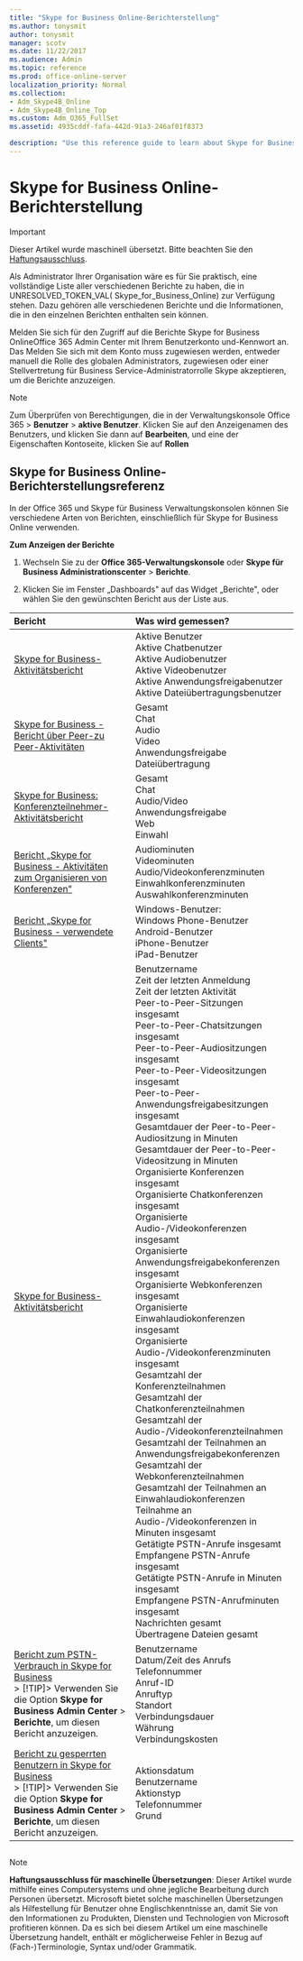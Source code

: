 ```yaml
---
title: "Skype for Business Online-Berichterstellung"
ms.author: tonysmit
author: tonysmit
manager: scotv
ms.date: 11/22/2017
ms.audience: Admin
ms.topic: reference
ms.prod: office-online-server
localization_priority: Normal
ms.collection:
- Adm_Skype4B_Online
- Adm_Skype4B_Online_Top
ms.custom: Adm_O365_FullSet
ms.assetid: 4935cddf-fafa-442d-91a3-246af01f8373

description: "Use this reference guide to learn about Skype for Business Online reporting and what info is available. "
---
```


# Skype for Business Online-Berichterstellung

> [!IMPORTANT]
> Dieser Artikel wurde maschinell übersetzt. Bitte beachten Sie den [Haftungsausschluss](4935cddf-fafa-442d-91a3-246af01f8373.md#MT_Footer).  
  
Als Administrator Ihrer Organisation wäre es für Sie praktisch, eine vollständige Liste aller verschiedenen Berichte zu haben, die in UNRESOLVED_TOKEN_VAL( Skype_for_Business_Online) zur Verfügung stehen. Dazu gehören alle verschiedenen Berichte und die Informationen, die in den einzelnen Berichten enthalten sein können.
  
Melden Sie sich für den Zugriff auf die Berichte Skype for Business OnlineOffice 365 Admin Center mit Ihrem Benutzerkonto und-Kennwort an. Das Melden Sie sich mit dem Konto muss zugewiesen werden, entweder manuell die Rolle des globalen Administrators, zugewiesen oder einer Stellvertretung für Business Service-Administratorrolle Skype akzeptieren, um die Berichte anzuzeigen.
  
> [!NOTE]
> Zum Überprüfen von Berechtigungen, die in der Verwaltungskonsole Office 365 > **Benutzer** > **aktive Benutzer**. Klicken Sie auf den Anzeigenamen des Benutzers, und klicken Sie dann auf **Bearbeiten**, und eine der Eigenschaften Kontoseite, klicken Sie auf **Rollen**
  
## Skype for Business Online-Berichterstellungsreferenz

In der Office 365 und Skype für Business Verwaltungskonsolen können Sie verschiedene Arten von Berichten, einschließlich für Skype for Business Online verwenden.
  
 **Zum Anzeigen der Berichte**
  
1. Wechseln Sie zu der **Office 365-Verwaltungskonsole** oder **Skype für Business Administrationscenter** > **Berichte**.
    
2. Klicken Sie im Fenster „Dashboards" auf das Widget „Berichte", oder wählen Sie den gewünschten Bericht aus der Liste aus.
    
|**Bericht**|**Was wird gemessen?**|
|:-----|:-----|
|[Skype for Business-Aktivitätsbericht](skype-for-business-activity-report.md) <br/> | Aktive Benutzer <br/>  Aktive Chatbenutzer <br/>  Aktive Audiobenutzer <br/>  Aktive Videobenutzer <br/>  Aktive Anwendungsfreigabenutzer <br/>  Aktive Dateiübertragungsbenutzer <br/> |
|[Skype for Business - Bericht über Peer-zu Peer-Aktivitäten](skype-for-business-peer-to-peer-activity-report.md) <br/> | Gesamt <br/>  Chat <br/>  Audio <br/>  Video <br/>  Anwendungsfreigabe <br/>  Dateiübertragung <br/> |
|[Skype for Business: Konferenzteilnehmer-Aktivitätsbericht](skype-for-business-conference-participant-activity-report.md) <br/> | Gesamt <br/>  Chat <br/>  Audio/Video <br/>  Anwendungsfreigabe <br/>  Web <br/>  Einwahl <br/> |
|[Bericht „Skype for Business - Aktivitäten zum Organisieren von Konferenzen"](skype-for-business-conference-organizer-activity-report.md) <br/> | Audiominuten <br/>  Videominuten <br/>  Audio/Videokonferenzminuten <br/>  Einwahlkonferenzminuten <br/>  Auswahlkonferenzminuten <br/> |
|[Bericht „Skype for Business - verwendete Clients"](skype-for-business-device-usage-report.md) <br/> | Windows-Benutzer: <br/>  Windows Phone-Benutzer <br/>  Android-Benutzer <br/>  iPhone-Benutzer <br/>  iPad-Benutzer <br/> |
|[Skype for Business-Aktivitätsbericht](skype-for-business-activity-report.md) <br/> | Benutzername <br/>  Zeit der letzten Anmeldung <br/>  Zeit der letzten Aktivität <br/>  Peer-to-Peer-Sitzungen insgesamt <br/>  Peer-to-Peer-Chatsitzungen insgesamt <br/>  Peer-to-Peer-Audiositzungen insgesamt <br/>  Peer-to-Peer-Videositzungen insgesamt <br/>  Peer-to-Peer-Anwendungsfreigabesitzungen insgesamt <br/>  Gesamtdauer der Peer-to-Peer-Audiositzung in Minuten <br/>  Gesamtdauer der Peer-to-Peer-Videositzung in Minuten <br/>  Organisierte Konferenzen insgesamt <br/>  Organisierte Chatkonferenzen insgesamt <br/>  Organisierte Audio-/Videokonferenzen insgesamt <br/>  Organisierte Anwendungsfreigabekonferenzen insgesamt <br/>  Organisierte Webkonferenzen insgesamt <br/>  Organisierte Einwahlaudiokonferenzen insgesamt <br/>  Organisierte Audio-/Videokonferenzminuten insgesamt <br/>  Gesamtzahl der Konferenzteilnahmen <br/>  Gesamtzahl der Chatkonferenzteilnahmen <br/>  Gesamtzahl der Audio-/Videokonferenzteilnahmen <br/>  Gesamtzahl der Teilnahmen an Anwendungsfreigabekonferenzen <br/>  Gesamtzahl der Webkonferenzteilnahmen <br/>  Gesamtzahl der Teilnahmen an Einwahlaudiokonferenzen <br/>  Teilnahme an Audio-/Videokonferenzen in Minuten insgesamt <br/>  Getätigte PSTN-Anrufe insgesamt <br/>  Empfangene PSTN-Anrufe insgesamt <br/>  Getätigte PSTN-Anrufe in Minuten insgesamt <br/>  Empfangene PSTN-Anrufminuten insgesamt <br/>  Nachrichten gesamt <br/>  Übertragene Dateien gesamt <br/> |
|[Bericht zum PSTN-Verbrauch in Skype for Business](skype-for-business-pstn-usage-report.md) <br/> > [!TIP]> Verwenden Sie die Option **Skype for Business Admin Center** > **Berichte**, um diesen Bericht anzuzeigen.           | Benutzername <br/>  Datum/Zeit des Anrufs <br/>  Telefonnummer <br/>  Anruf-ID <br/>  Anruftyp <br/>  Standort <br/>  Verbindungsdauer <br/>  Währung <br/>  Verbindungskosten <br/> |
|[Bericht zu gesperrten Benutzern in Skype for Business](skype-for-business-users-blocked-report.md) <br/> > [!TIP]> Verwenden Sie die Option **Skype for Business Admin Center** > **Berichte**, um diesen Bericht anzuzeigen.           | Aktionsdatum <br/>  Benutzername <br/>  Aktionstyp <br/>  Telefonnummer <br/>  Grund <br/> |
   
## 
<a name="MT_Footer"> </a>

> [!NOTE]
> **Haftungsausschluss für maschinelle Übersetzungen**: Dieser Artikel wurde mithilfe eines Computersystems und ohne jegliche Bearbeitung durch Personen übersetzt. Microsoft bietet solche maschinellen Übersetzungen als Hilfestellung für Benutzer ohne Englischkenntnisse an, damit Sie von den Informationen zu Produkten, Diensten und Technologien von Microsoft profitieren können. Da es sich bei diesem Artikel um eine maschinelle Übersetzung handelt, enthält er möglicherweise Fehler in Bezug auf (Fach-)Terminologie, Syntax und/oder Grammatik. 
  


